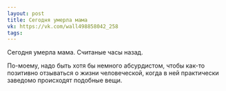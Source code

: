 ```yaml
---
layout: post
title: Сегодня умерла мама
vk: https://vk.com/wall498858042_258
tags:
---
```

Сегодня умерла мама. Считаные часы назад.

По-моему, надо быть хотя бы немного абсурдистом, чтобы как-то позитивно отзываться о жизни человеческой, когда в ней практически заведомо происходят подобные вещи.